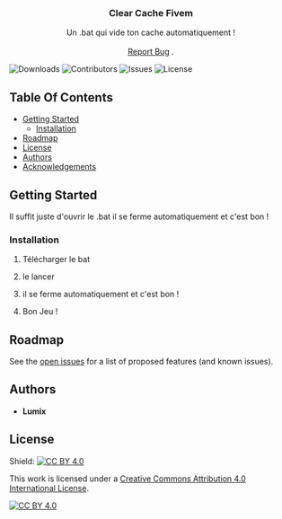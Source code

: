 <br/>
<p align="center">
  <h3 align="center">Clear Cache Fivem</h3>

  <p align="center">
    Un .bat qui vide ton cache automatiquement !
    <br/>
    <br/>
    <a href="https://github.com/o-lumix/Clear-Cache-Fivem-BAT/issues">Report Bug</a>
    .
  </p>
</p>

![Downloads](https://img.shields.io/github/downloads/o-lumix/Clear-Cache-Fivem-BAT/total) ![Contributors](https://img.shields.io/github/contributors/o-lumix/Clear-Cache-Fivem-BAT?color=dark-green) ![Issues](https://img.shields.io/github/issues/o-lumix/Clear-Cache-Fivem-BAT) ![License](https://img.shields.io/github/license/o-lumix/Clear-Cache-Fivem-BAT) 

## Table Of Contents

* [Getting Started](#getting-started)
  * [Installation](#installation)
* [Roadmap](#roadmap)
* [License](#license)
* [Authors](#authors)
* [Acknowledgements](#acknowledgements)

## Getting Started

Il suffit juste d'ouvrir le .bat il se ferme automatiquement et c'est bon !

### Installation

1. Télécharger le bat

2. le lancer
3. il se ferme automatiquement et c'est bon !

4. Bon Jeu !

## Roadmap

See the [open issues](https://github.com/o-lumix/Clear-Cache-Fivem-BAT/issues) for a list of proposed features (and known issues).



## Authors

* **Lumix**


## License

Shield: [![CC BY 4.0][cc-by-shield]][cc-by]

This work is licensed under a
[Creative Commons Attribution 4.0 International License][cc-by].

[![CC BY 4.0][cc-by-image]][cc-by]

[cc-by]: http://creativecommons.org/licenses/by/4.0/
[cc-by-image]: https://i.creativecommons.org/l/by/4.0/88x31.png
[cc-by-shield]: https://img.shields.io/badge/License-CC%20BY%204.0-lightgrey.svg


